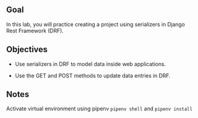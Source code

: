 ## Goal

In this lab, you will practice creating a project using serializers in Django Rest Framework (DRF).

## Objectives

- Use serializers in DRF to model data inside web applications.

- Use the GET and POST methods to update data entries in DRF.

## Notes

Activate virtual environment using pipenv `pipenv shell` and `pipenv install`
